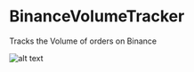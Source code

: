 # BinanceVolumeTracker
Tracks the Volume of orders on Binance


![alt text](https://i.imgur.com/1acKtM1.png "Screenshot")
